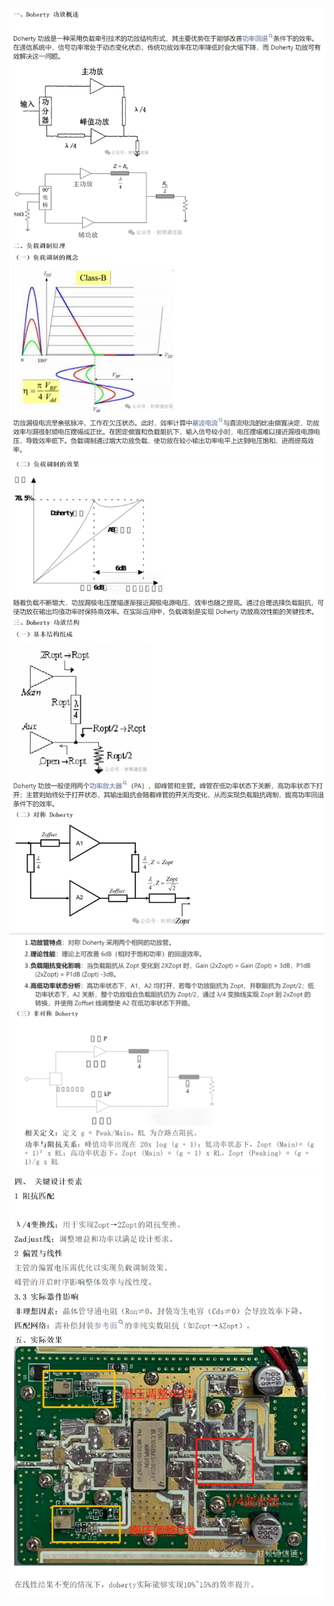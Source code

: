 ![](https://raw.githubusercontent.com/LeroyK111/pictureBed/master/20250324225521.png)
![](https://raw.githubusercontent.com/LeroyK111/pictureBed/master/20250324225545.png)
![](https://raw.githubusercontent.com/LeroyK111/pictureBed/master/20250324225616.png)
![](https://raw.githubusercontent.com/LeroyK111/pictureBed/master/20250324225626.png)




